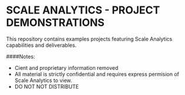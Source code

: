 # SCALE ANALYTICS - PROJECT DEMONSTRATIONS

This repository contains examples projects featuring Scale Analytics capabilities and deliverables.

####Notes:

* Cient and proprietary information removed
* All material is strictly confidential and requires express permision of Scale Analytics to view.
* DO NOT NOT DISTRIBUTE
